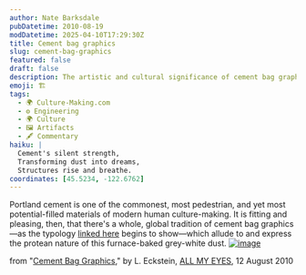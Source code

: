 ```yaml
---
author: Nate Barksdale
pubDatetime: 2010-08-19
modDatetime: 2025-04-10T17:29:30Z
title: Cement bag graphics
slug: cement-bag-graphics
featured: false
draft: false
description: The artistic and cultural significance of cement bag graphics from around the world.
emoji: 🏗️
tags:
  - 🌍 Culture-Making.com
  - ⚙️ Engineering
  - 🌍 Culture
  - 🖼️ Artifacts
  - 🖋️ Commentary
haiku: |
  Cement's silent strength,  
  Transforming dust into dreams,  
  Structures rise and breathe.
coordinates: [45.5234, -122.6762]
---
```


Portland cement is one of the commonest, most pedestrian, and yet most potential-filled materials of modern human culture-making. It is fitting and pleasing, then, that there's a whole, global tradition of cement bag graphics—as the typology [linked here](http://allmyeyes.blogspot.com/2010/08/cement-bag-graphics.html) begins to show—which allude to and express the protean nature of this furnace-baked grey-white dust. [![image](http://www.culture-making.com/media/Dragon_flying.jpg)](http://allmyeyes.blogspot.com/2010/08/cement-bag-graphics.html)

from "[Cement Bag Graphics](http://allmyeyes.blogspot.com/2010/08/cement-bag-graphics.html)," by L. Eckstein, [ALL MY EYES](http://allmyeyes.blogspot.com/2010/08/cement-bag-graphics.html), 12 August 2010
